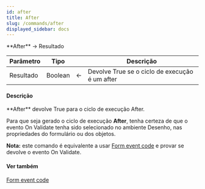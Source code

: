 ```yaml
---
id: after
title: After
slug: /commands/after
displayed_sidebar: docs
---
```


<!--REF #_command_.After.Syntax-->**After**  -> Resultado<!-- END REF-->
<!--REF #_command_.After.Params-->
| Parâmetro | Tipo |  | Descrição |
| --- | --- | --- | --- |
| Resultado | Boolean | &larr; | Devolve True se o ciclo de execução é um after |

<!-- END REF-->

#### Descrição 

<!--REF #_command_.After.Summary-->**After** devolve True para o ciclo de execução After.<!-- END REF-->

Para que seja gerado o ciclo de execução **After**, tenha certeza de que o evento On Validate tenha sido selecionado no ambiente Desenho, nas propriedades do formulário ou dos objetos.

**Nota:** este comando é equivalente a usar [Form event code](form-event-code.md) e provar se devolve o evento On Validate.

#### Ver também 

[Form event code](form-event-code.md)  